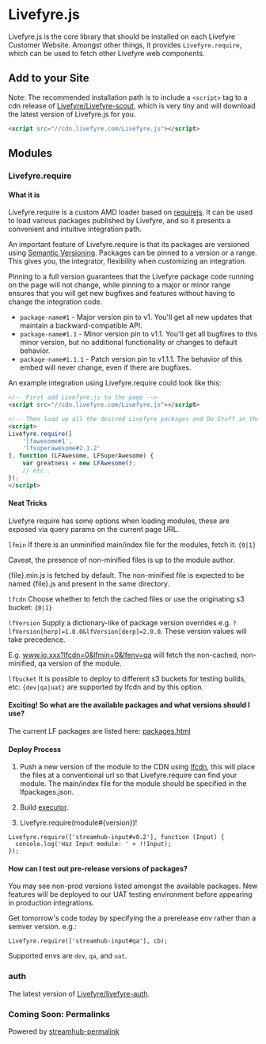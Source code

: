 # Livefyre.js

Livefyre.js is the core library that should be installed on each Livefyre Customer Website. Amongst other things, it provides `Livefyre.require`, which can be used to fetch other Livefyre web components.

## Add to your Site

Note: The recommended installation path is to include a `<script>` tag to a cdn release of [Livefyre/Livefyre-scout](//github.com/Livefyre/Livefyre-scout), which is very tiny and will download the latest version of Livefyre.js for you.

```html
<script src="//cdn.livefyre.com/Livefyre.js"></script>
```

## Modules

### Livefyre.require

#### What it is

Livefyre.require is a custom AMD loader based on [requirejs](http://requirejs.org/). It can be used to load various packages published by Livefyre, and so it presents a convenient and intuitive integration path.

An important feature of Livefyre.require is that its packages are versioned using [Semantic Versioning](http://semver.org/). Packages can be pinned to a version or a range. This gives you, the integrator, flexibility when customizing an integration.

Pinning to a full version guarantees that the Livefyre package code running on the page will not change, while pinning to a major or minor range ensures that you will get new bugfixes and features without having to change the integration code.

* `package-name#1` - Major version pin to v1. You'll get all new updates that maintain a backward-compatible API.
* `package-name#1.1` - Minor version pin to v1.1. You'll get all bugfixes to this minor version, but no additional functionality or changes to default behavior.
* `package-name#1.1.1` - Patch version pin to v1.1.1. The behavior of this embed will never change, even if there are bugfixes.

An example integration using Livefyre.require could look like this:

```html
<!-- First add Livefyre.js to the page -->
<script src="//cdn.livefyre.com/Livefyre.js"></script>

<!-- Then load up all the desired Livefyre packages and Do Stuff in the callback -->
<script>
Livefyre.require([
    'lfawesome#1',
    'lfsuperawesome#2.1.2'
], function (LFAwesome, LFSuperAwesome) {
    var greatness = new LFAwesome();
    // etc..
});
</script>
```

#### Neat Tricks

Livefyre require has some options when loading modules, these are exposed via query params on the current page URL.

`lfmin` If there is an unminified main/index file for the modules, fetch it: `{0|1}`

Caveat, the presence of non-minified files is up to the module author.

{file}.min.js is fetched by default. The non-minified file is expected to be named {file}.js and present in the same directory.

`lfcdn` Choose whether to fetch the cached files or use the originating s3 bucket: `{0|1}`

`lfVersion` Supply a dictionary-like of package version overrides e.g. `?lfVersion[herp]=1.0.0&lfVersion[derp]=2.0.0`. These version values will take precedence.

E.g. www.io.xxx?lfcdn=0&lfmin=0&lfenv=qa will fetch the non-cached, non-minified, qa version of the module.

`lfbucket` It is possible to deploy to different s3 buckets for testing builds, etc: `{dev|qa|uat}` are supported by lfcdn and by this option.

#### Exciting! So what are the available packages and what versions should I use?

The current LF packages are listed here: [packages.html](//cdn.livefyre.com/packages.html)

#### Deploy Process

1) Push a new version of the module to the CDN using [lfcdn](https://github.com/Livefyre/lfcdn), this will place the files at a conventional url so that Livefyre.require can find your module. The main/index file for the module should be specified in the lfpackages.json.

2) Build [executor](http://build.prod.livefyre.com:8080/job/executor/).

3) Livefyre.require(module#{version})!

```
Livefyre.require(['streamhub-input#v0.2'], function (Input) {
  console.log('Haz Input module: ' + !!Input);
});
```

#### How can I test out pre-release versions of packages?

You may see non-prod versions listed amongst the available packages. New features will be deployed to our UAT testing environment before appearing in production integrations.

Get tomorrow's code today by specifying the a prerelease env rather than a semver version. e.g.:

```
Livefyre.require(['streamhub-input#qa'], cb);
```

Supported envs are `dev`, `qa`, and `uat`.

### auth

The latest version of [Livefyre/livefyre-auth](//github.com/Livefyre/livefyre-auth).

### Coming Soon: Permalinks

Powered by [streamhub-permalink](https://github.com/Joao-S-Martins/streamhub-permalink)
